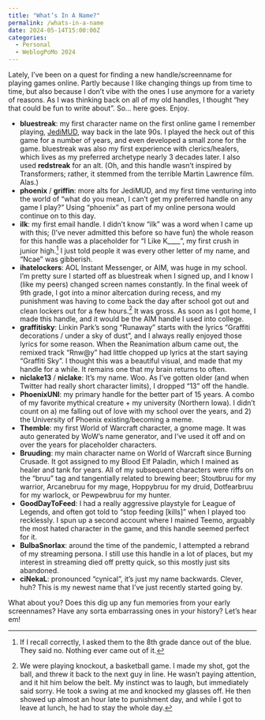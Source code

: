 ```yaml
---
title: "What’s In A Name?"
permalink: /whats-in-a-name
date: 2024-05-14T15:00:00Z
categories: 
  - Personal
  - WeblogPoMo 2024
---
```


Lately, I’ve been on a quest for finding a new handle/screenname for playing games online. Partly because I like changing things up from time to time, but also because I don’t vibe with the ones I use anymore for a variety of reasons. As I was thinking back on all of my old handles, I thought “hey that could be fun to write about”. So… here goes. Enjoy.

- **bluestreak**: my first character name on the first online game I remember playing, [JediMUD](http://jedimud.net), way back in the late 90s. I played the heck out of this game for a number of years, and even developed a small zone for the game. bluestreak was also my first experience with clerics/healers, which lives as my preferred archetype nearly 3 decades later. I also used **redstreak** for an alt. (Oh, and this handle wasn’t inspired by Transformers; rather, it stemmed from the terrible Martin Lawrence film. Alas.)
- **phoenix** / **griffin**: more alts for JediMUD, and my first time venturing into the world of “what do you mean, I can’t get my preferred handle on any game I play?” Using “phoenix” as part of my online persona would continue on to this day.
- **ilk**: my first email handle. I didn’t know “ilk” was a word when I came up with this; (I’ve never admitted this before so have fun) the whole reason for this handle was a placeholder for “I Like K____”, my first crush in junior high.[^1] I just told people it was every other letter of my name, and “Ncae” was gibberish.
- **ihatelockers**: AOL Instant Messenger, or AIM, was huge in my school. I’m pretty sure I started off as bluestreak when I signed up, and I know I (like my peers) changed screen names constantly. In the final week of 9th grade, I got into a minor altercation during recess, and my punishment was having to come back the day after school got out and clean lockers out for a few hours.[^2] It was gross. As soon as I got home, I made this handle, and it would be the AIM handle I used into college.
- **graffitisky**: Linkin Park’s song “Runaway” starts with the lyrics “Graffiti decorations / under a sky of dust”, and I always really enjoyed those lyrics for some reason. When the Reanimation album came out, the remixed track “Rnw@y” had little chopped up lyrics at the start saying “Graffiti Sky”. I thought this was a beautiful visual, and made that my handle for a while. It remains one that my brain returns to often.
- **niclake13** / **niclake**: It’s my name. Woo. As I’ve gotten older (and when Twitter had really short character limits), I dropped “13” off the handle.
- **PhoenixUNI**: my primary handle for the better part of 15 years. A combo of my favorite mythical creature + my university (Northern Iowa). I didn’t count on a) me falling out of love with my school over the years, and 2) the University of Phoenix existing/becoming a meme.
- **Themble**: my first World of Warcraft character, a gnome mage. It was auto generated by WoW’s name generator, and I’ve used it off and on over the years for placeholder characters.
- **Bruuding**: my main character name on World of Warcraft since Burning Crusade. It got assigned to my Blood Elf Paladin, which I mained as healer and tank for years. All of my subsequent characters were riffs on the “bruu” tag and tangentially related to brewing beer; Stoutbruu for my warrior, Arcanebruu for my mage, Hoppybruu for my druid, Dotfearbruu for my warlock, or Pewpewbruu for my hunter.
- **GoodDayToFeed**: I had a really aggressive playstyle for League of Legends, and often got told to “stop feeding [kills]” when I played too recklessly. I spun up a second account where I mained Teemo, arguably the most hated character in the game, and this handle seemed perfect for it.
- **BulbaSnorlax**: around the time of the pandemic, I attempted a rebrand of my streaming persona. I still use this handle in a lot of places, but my interest in streaming died off pretty quick, so this mostly just sits abandoned.
- **ciNekaL**: pronounced “cynical”, it’s just my name backwards. Clever, huh? This is my newest name that I’ve just recently started going by.

What about you? Does this dig up any fun memories from your early screennames? Have any sorta embarrassing ones in your history? Let’s hear em!

[^1]: If I recall correctly, I asked them to the 8th grade dance out of the blue. They said no. Nothing ever came out of it.
[^2]: We were playing knockout, a basketball game. I made my shot, got the ball, and threw it back to the next guy in line. He wasn’t paying attention, and it hit him below the belt. My instinct was to laugh, but immediately said sorry. He took a swing at me and knocked my glasses off. He then showed up almost an hour late to punishment day, and while I got to leave at lunch, he had to stay the whole day.
